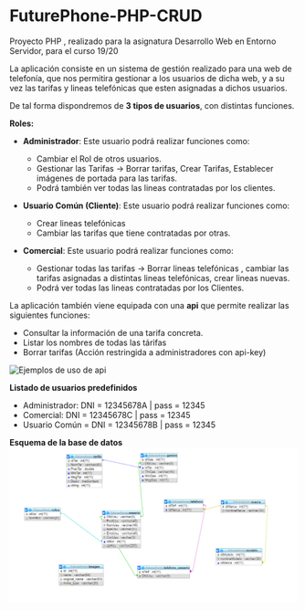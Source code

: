 # FuturePhone-PHP-CRUD
Proyecto PHP , realizado para la asignatura Desarrollo Web en Entorno Servidor, para el curso 19/20

La aplicación consiste en un sistema de gestión realizado para una web de telefonía, que nos permitira gestionar a los usuarios de dicha web, y a su vez las tarifas y lineas telefónicas que esten asignadas a dichos usuarios.

De tal forma dispondremos de **3 tipos de usuarios**, con distintas funciones.

**Roles:**
  - **Administrador**: Este usuario podrá realizar funciones como:
    - Cambiar el Rol de otros usuarios.
    - Gestionar las Tarifas -> Borrar tarifas, Crear Tarifas, Establecer imágenes de portada para las tarifas.
    - Podrá también ver todas las lineas contratadas por los clientes.
  
  - **Usuario Común (Cliente)**: Este usuario podrá realizar funciones como:
    - Crear lineas telefónicas
    - Cambiar las tarifas que tiene contratadas por otras.
    
   - **Comercial**: Este usuario podrá realizar funciones como:
     - Gestionar todas las tarifas -> Borrar lineas telefónicas , cambiar las tarifas asignadas a distintas lineas telefónicas, crear            lineas nuevas.
     - Podrá ver todas las lineas contratadas por los Clientes.
     
La aplicación también viene equipada con una **api** que permite realizar las siguientes funciones:
  - Consultar la información de una tarifa concreta.
  - Listar los nombres de todas las tárifas
  - Borrar tarifas (Acción restringida a administradores con api-key)

![Ejemplos de uso de api](https://i.gyazo.com/3254a7dc962eb9a53ade37aab21e9a45.png)

**Listado de usuarios predefinidos**
  - Administrador: DNI = 12345678A | pass = 12345
  - Comercial: DNI = 12345678C | pass = 12345
  - Usuario Común = DNI = 12345678B | pass = 12345
  
  **Esquema de la base de datos**
  ![Esquema de la base de datos](https://github.com/romanpastu/FuturePhone-PHP-CRUD/blob/master/dbSchema/dbschema.png?raw=true)
